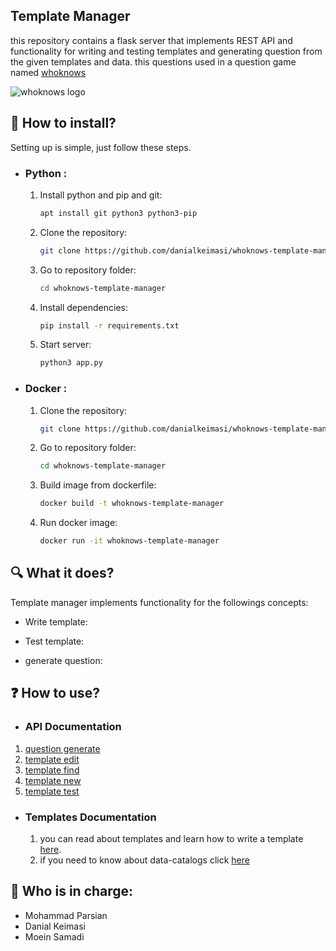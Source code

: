 ## Template Manager
this repository contains a flask server that implements REST API and functionality for writing and testing templates and generating question from the given templates and data. this questions used in a question game named [whoknows](http://whoknows.ir)

![whoknows logo](http://s8.picofile.com/file/8361648192/logo_5_3.png)

## :minidisc: How to install?
Setting up is simple, just follow these steps.

- ### Python :
    
    1. Install python and pip and git:
        ```sh
        apt install git python3 python3-pip
        ```
    
    2. Clone the repository:
        ```sh
        git clone https://github.com/danialkeimasi/whoknows-template-manager
        ```
    
    3. Go to repository folder:
        ```sh
        cd whoknows-template-manager
        ```
    
    4. Install dependencies:
        ```sh
        pip install -r requirements.txt
        ```
    
    5. Start server:
        ```sh
        python3 app.py
        ```

- ### Docker :
    
    1. Clone the repository:
        ```sh
        git clone https://github.com/danialkeimasi/whoknows-template-manager
        ```
    
    2. Go to repository folder:
        ```sh
        cd whoknows-template-manager
        ```
    
    3. Build image from dockerfile:
        ```sh
        docker build -t whoknows-template-manager
        ```
    
    4. Run docker image:
        ```sh
        docker run -it whoknows-template-manager
        ```

## :mag: What it does?
Template manager implements functionality for the followings concepts:

- Write template:

- Test template:

- generate question:

    
## :question: How to use?
- ### API Documentation

1. [question generate](api/documents/question_generate.md)
2. [template edit](api/documents/template_edit.md)
3. [template find](api/documents/template_find.md)
4. [template new](api/documents/template_new.md)
5. [template test](api/documents/template_test.md)
  
- ### Templates Documentation
    1. you can read about templates and learn how to write a template [here](templates/).
    2. if you need to know about data-catalogs click [here](data_catalogs/)
## :bust_in_silhouette: Who is in charge: 
- Mohammad Parsian
- Danial Keimasi
- Moein Samadi
